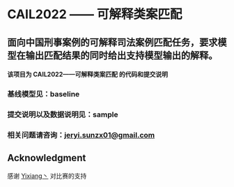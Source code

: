 
# CAIL2022 —— 可解释类案匹配
## 面向中国刑事案例的可解释司法案例匹配任务，要求模型在输出匹配结果的同时给出支持模型输出的解释。

#### 该项目为 CAIL2022——可解释类案匹配 的代码和提交说明

### 基线模型见：baseline

### 提交说明以及数据说明见：sample

### 相关问题请咨询：jeryi.sunzx01@gmail.com

## Acknowledgment
感谢 [Yixiang丶](https://github.com/wyxlzsq) 对比赛的支持

